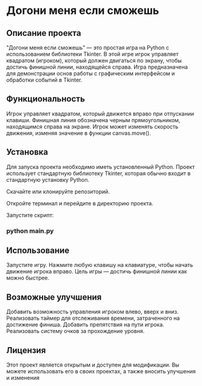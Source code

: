 # Догони меня если сможешь
## Описание проекта
"Догони меня если сможешь" — это простая игра на Python с использованием библиотеки Tkinter. В этой игре игрок управляет квадратом (игроком), который должен двигаться по экрану, чтобы достичь финишной линии, находящейся справа. Игра предназначена для демонстрации основ работы с графическим интерфейсом и обработки событий в Tkinter.

## Функциональность
Игрок управляет квадратом, который движется вправо при отпускании клавиши.
Финишная линия обозначена черным прямоугольником, находящимся справа на экране.
Игрок может изменять скорость движения, изменяя значение в функции canvas.move().
## Установка
Для запуска проекта необходимо иметь установленный Python. Проект использует стандартную библиотеку Tkinter, которая обычно входит в стандартную установку Python.

Скачайте или клонируйте репозиторий.

Откройте терминал и перейдите в директорию проекта.

Запустите скрипт:

### python main.py

## Использование
Запустите игру.
Нажмите любую клавишу на клавиатуре, чтобы начать движение игрока вправо.
Цель игры — достичь финишной линии как можно быстрее.
## Возможные улучшения
Добавить возможность управления игроком влево, вверх и вниз.
Реализовать таймер для отслеживания времени, затраченного на достижение финиша.
Добавить препятствия на пути игрока.
Реализовать систему очков за прохождение уровня.
## Лицензия
Этот проект является открытым и доступен для модификации. Вы можете использовать его в своих проектах, а также вносить улучшения и изменения
